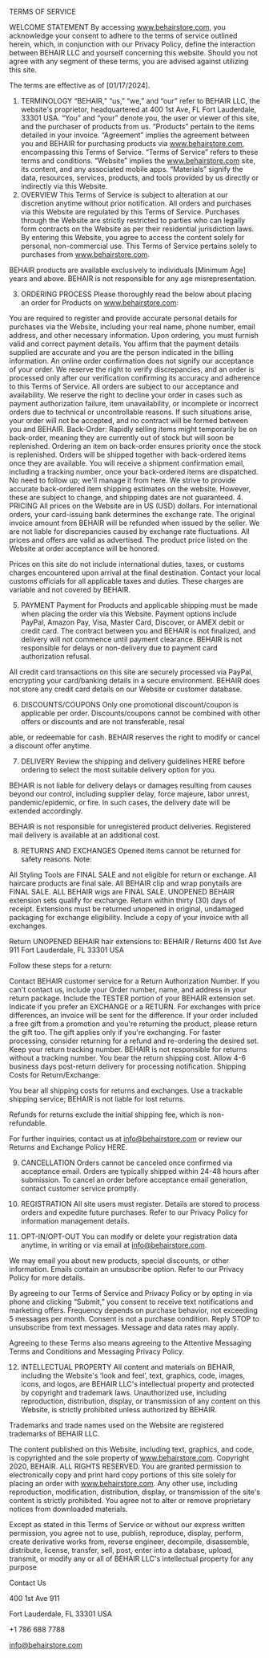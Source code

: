 TERMS OF SERVICE

WELCOME STATEMENT
By accessing www.behairstore.com, you acknowledge your consent to adhere to the terms of service outlined herein, which, in conjunction with our Privacy Policy, define the interaction between BEHAIR LLC and yourself concerning this website. Should you not agree with any segment of these terms, you are advised against utilizing this site.

The terms are effective as of [01/17/2024].

1. TERMINOLOGY
“BEHAIR,” “us,” “we,” and “our” refer to BEHAIR LLC, the website's proprietor, headquartered at 400 1st Ave, FL Fort Lauderdale, 33301 USA.
“You” and “your” denote you, the user or viewer of this site, and the purchaser of products from us.
“Products” pertain to the items detailed in your invoice.
“Agreement” implies the agreement between you and BEHAIR for purchasing products via www.behairstore.com, encompassing this Terms of Service.
“Terms of Service” refers to these terms and conditions.
“Website” implies the www.behairstore.com site, its content, and any associated mobile apps.
“Materials” signify the data, resources, services, products, and tools provided by us directly or indirectly via this Website.
2. OVERVIEW
This Terms of Service is subject to alteration at our discretion anytime without prior notification. All orders and purchases via this Website are regulated by this Terms of Service. Purchases through the Website are strictly restricted to parties who can legally form contracts on the Website as per their residential jurisdiction laws. By entering this Website, you agree to access the content solely for personal, non-commercial use. This Terms of Service pertains solely to purchases from www.behairstore.com.

BEHAIR products are available exclusively to individuals [Minimum Age] years and above. BEHAIR is not responsible for any age misrepresentation.

3. ORDERING PROCESS
Please thoroughly read the below about placing an order for Products on www.behairstore.com:

You are required to register and provide accurate personal details for purchases via the Website, including your real name, phone number, email address, and other necessary information.
Upon ordering, you must furnish valid and correct payment details. You affirm that the payment details supplied are accurate and you are the person indicated in the billing information.
An online order confirmation does not signify our acceptance of your order. We reserve the right to verify discrepancies, and an order is processed only after our verification confirming its accuracy and adherence to this Terms of Service.
All orders are subject to our acceptance and availability. We reserve the right to decline your order in cases such as payment authorization failure, item unavailability, or incomplete or incorrect orders due to technical or uncontrollable reasons.
If such situations arise, your order will not be accepted, and no contract will be formed between you and BEHAIR.
Back-Order:
Rapidly selling items might temporarily be on back-order, meaning they are currently out of stock but will soon be replenished. Ordering an item on back-order ensures priority once the stock is replenished.
Orders will be shipped together with back-ordered items once they are available.
You will receive a shipment confirmation email, including a tracking number, once your back-ordered items are dispatched. No need to follow up; we'll manage it from here.
We strive to provide accurate back-ordered item shipping estimates on the website. However, these are subject to change, and shipping dates are not guaranteed.
4. PRICING
All prices on the Website are in US (USD) dollars. For international orders, your card-issuing bank determines the exchange rate. The original invoice amount from BEHAIR will be refunded when issued by the seller. We are not liable for discrepancies caused by exchange rate fluctuations. All prices and offers are valid as advertised. The product price listed on the Website at order acceptance will be honored.

Prices on this site do not include international duties, taxes, or customs charges encountered upon arrival at the final destination. Contact your local customs officials for all applicable taxes and duties. These charges are variable and not covered by BEHAIR.

5. PAYMENT
Payment for Products and applicable shipping must be made when placing the order via this Website. Payment options include PayPal, Amazon Pay, Visa, Master Card, Discover, or AMEX debit or credit card. The contract between you and BEHAIR is not finalized, and delivery will not commence until payment clearance. BEHAIR is not responsible for delays or non-delivery due to payment card authorization refusal.

All credit card transactions on this site are securely processed via PayPal, encrypting your card/banking details in a secure environment. BEHAIR does not store any credit card details on our Website or customer database.

6. DISCOUNTS/COUPONS
Only one promotional discount/coupon is applicable per order. Discounts/coupons cannot be combined with other offers or discounts and are not transferable, resal

able, or redeemable for cash. BEHAIR reserves the right to modify or cancel a discount offer anytime.

7. DELIVERY
Review the shipping and delivery guidelines HERE before ordering to select the most suitable delivery option for you.

BEHAIR is not liable for delivery delays or damages resulting from causes beyond our control, including supplier delay, force majeure, labor unrest, pandemic/epidemic, or fire. In such cases, the delivery date will be extended accordingly.

BEHAIR is not responsible for unregistered product deliveries. Registered mail delivery is available at an additional cost.

8. RETURNS AND EXCHANGES
Opened items cannot be returned for safety reasons. Note:

All Styling Tools are FINAL SALE and not eligible for return or exchange.
All haircare products are final sale.
All BEHAIR clip and wrap ponytails are FINAL SALE.
ALL BEHAIR wigs are FINAL SALE.
UNOPENED BEHAIR extension sets qualify for exchange. Return within thirty (30) days of receipt. Extensions must be returned unopened in original, undamaged packaging for exchange eligibility. Include a copy of your invoice with all exchanges.

Return UNOPENED BEHAIR hair extensions to:
BEHAIR / Returns
400 1st  Ave 911
Fort Lauderdale, FL 33301
USA

Follow these steps for a return:

Contact BEHAIR customer service for a Return Authorization Number. If you can't contact us, include your Order number, name, and address in your return package.
Include the TESTER portion of your BEHAIR extension set.
Indicate if you prefer an EXCHANGE or a RETURN. For exchanges with price differences, an invoice will be sent for the difference.
If your order included a free gift from a promotion and you're returning the product, please return the gift too. The gift applies only if you're exchanging.
For faster processing, consider returning for a refund and re-ordering the desired set.
Keep your return tracking number. BEHAIR is not responsible for returns without a tracking number. You bear the return shipping cost.
Allow 4-6 business days post-return delivery for processing notification.
Shipping Costs for Return/Exchange:

You bear all shipping costs for returns and exchanges. Use a trackable shipping service; BEHAIR is not liable for lost returns.

Refunds for returns exclude the initial shipping fee, which is non-refundable.

For further inquiries, contact us at info@behairstore.com or review our Returns and Exchange Policy HERE.

9. CANCELLATION
Orders cannot be canceled once confirmed via acceptance email. Orders are typically shipped within 24-48 hours after submission. To cancel an order before acceptance email generation, contact customer service promptly.

10. REGISTRATION
All site users must register. Details are stored to process orders and expedite future purchases. Refer to our Privacy Policy for information management details.

11. OPT-IN/OPT-OUT
You can modify or delete your registration data anytime, in writing or via email at info@behairstore.com.

We may email you about new products, special discounts, or other information. Emails contain an unsubscribe option. Refer to our Privacy Policy for more details.

By agreeing to our Terms of Service and Privacy Policy or by opting in via phone and clicking “Submit,” you consent to receive text notifications and marketing offers. Frequency depends on purchase behavior, not exceeding 5 messages per month. Consent is not a purchase condition. Reply STOP to unsubscribe from text messages. Message and data rates may apply.

Agreeing to these Terms also means agreeing to the Attentive Messaging Terms and Conditions and Messaging Privacy Policy.

12. INTELLECTUAL PROPERTY
All content and materials on BEHAIR, including the Website's ‘look and feel’, text, graphics, code, images, icons, and logos, are BEHAIR LLC's intellectual property and protected by copyright and trademark laws. Unauthorized use, including reproduction, distribution, display, or transmission of any content on this Website, is strictly prohibited unless authorized by BEHAIR.

Trademarks and trade names used on the Website are registered trademarks of BEHAIR LLC.

The content published on this Website, including text, graphics, and code, is copyrighted and the sole property of www.behairstore.com. Copyright 2020, BEHAIR. ALL RIGHTS RESERVED. You are granted permission to electronically copy and print hard copy portions of this site solely for placing an order with www.behairstore.com. Any other use, including reproduction, modification, distribution, display, or transmission of the site's content is strictly prohibited. You agree not to alter or remove proprietary notices from downloaded materials.

Except as stated in this Terms of Service or without our express written permission, you agree not to use, publish, reproduce, display, perform, create derivative works from, reverse engineer, decompile, disassemble, distribute, license, transfer, sell, post, enter into a database, upload, transmit, or modify any or all of BEHAIR LLC's intellectual property for any purpose

Contact Us

400 1st  Ave 911

Fort Lauderdale, FL 33301
USA

+1 786 688 7788

info@behairstore.com
